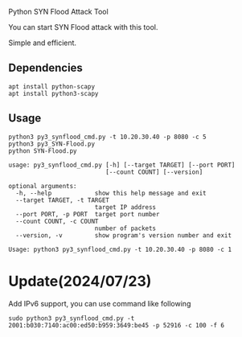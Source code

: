Python SYN Flood Attack Tool

You can start SYN Flood attack with this tool.

Simple and efficient.

## Dependencies
```
apt install python-scapy
apt install python3-scapy
```

## Usage

```
python3 py3_synflood_cmd.py -t 10.20.30.40 -p 8080 -c 5
python3 py3_SYN-Flood.py
python SYN-Flood.py
```
```
usage: py3_synflood_cmd.py [-h] [--target TARGET] [--port PORT]
                           [--count COUNT] [--version]

optional arguments:
  -h, --help            show this help message and exit
  --target TARGET, -t TARGET
                        target IP address
  --port PORT, -p PORT  target port number
  --count COUNT, -c COUNT
                        number of packets
  --version, -v         show program's version number and exit

Usage: python3 py3_synflood_cmd.py -t 10.20.30.40 -p 8080 -c 1
```

# Update(2024/07/23)
Add IPv6 support, you can use command like following
```
sudo python3 py3_synflood_cmd.py -t 2001:b030:7140:ac00:ed50:b959:3649:be45 -p 52916 -c 100 -f 6
```
